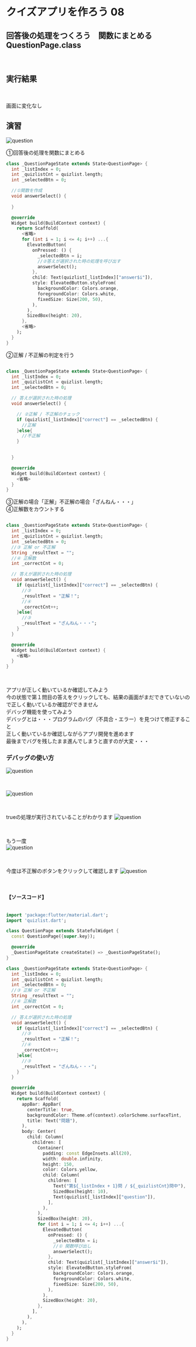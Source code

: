 # **クイズアプリを作ろう 08**

## **回答後の処理をつくろう　関数にまとめる QuestionPage.class**

<br>

## **実行結果**

<br>

<!-- ![question](img/08_question1-1.png) -->
画面に変化なし

## **演習**

![question](img/08_question1-2.png)


①回答後の処理を関数にまとめる

```dart
class _QuestionPageState extends State<QuestionPage> {
  int _listIndex = 0;
  int _quizlistCnt = quizlist.length;
  int _selectedBtn = 0;

  //①関数を作成
  void answerSelect() {
    
  }

  @override
  Widget build(BuildContext context) {
    return Scaffold(
      <省略>
      for (int i = 1; i <= 4; i++) ...{
        ElevatedButton(
          onPressed: () {
            _selectedBtn = i;
            //②答えが選択された時の処理を呼び出す
            answerSelect();
          },
          child: Text(quizlist[_listIndex]["answer$i"]),
          style: ElevatedButton.styleFrom(
            backgroundColor: Colors.orange,
            foregroundColor: Colors.white,
            fixedSize: Size(200, 50),
          ),
        ),
        SizedBox(height: 20),
      },
      <省略>
    );
  }
}

```

②正解 / 不正解の判定を行う


```dart

class _QuestionPageState extends State<QuestionPage> {
  int _listIndex = 0;
  int _quizlistCnt = quizlist.length;
  int _selectedBtn = 0;

  // 答えが選択された時の処理
  void answerSelect() {

    // ②正解 / 不正解のチェック
    if (quizlist[_listIndex]["correct"] == _selectedBtn) {
      //正解
    }else{
      //不正解
    }

    
  }

  @override
  Widget build(BuildContext context) {
    <省略>
  }
}
```
③正解の場合「正解」不正解の場合「ざんねん・・・」  
④正解数をカウントする  

```dart

class _QuestionPageState extends State<QuestionPage> {
  int _listIndex = 0;
  int _quizlistCnt = quizlist.length;
  int _selectedBtn = 0;
  //③ 正解 or 不正解
  String _resultText = "";
  //④ 正解数
  int _correctCnt = 0;

  // 答えが選択された時の処理
  void answerSelect() {
    if (quizlist[_listIndex]["correct"] == _selectedBtn) {
      //③
      _resultText = "正解！";
      //④
      _correctCnt++;
    }else{
      //③
      _resultText = "ざんねん・・・";
    }
  }

  @override
  Widget build(BuildContext context) {
    <省略>
  }
}
```

<br>

アプリが正しく動いているか確認してみよう  
今の状態で第１問目の答えをクリックしても、結果の画面がまだできていないので正しく動いているか確認ができません  
デバッグ機能を使ってみよう  
デバッグとは・・・プログラムのバグ（不具合・エラー）を見つけて修正すること  
正しく動いているか確認しながらアプリ開発を進めます  
最後までバグを残したまま進んでしまうと直すのが大変・・・  

### **デバッグの使い方**

![question](img/08_question1-3.png)

<br>

![question](img/08_question1-4.png)

<br>

trueの処理が実行されていることがわかります
![question](img/08_question1-5.png)

<br>

もう一度  
![question](img/08_question1-6.png)

<br>

今度は不正解のボタンをクリックして確認します
![question](img/08_question1-7.png)

<br>

#### **【ソースコード】**

```dart

import 'package:flutter/material.dart';
import 'quizlist.dart';

class QuestionPage extends StatefulWidget {
  const QuestionPage({super.key});

  @override
  _QuestionPageState createState() => _QuestionPageState();
}

class _QuestionPageState extends State<QuestionPage> {
  int _listIndex = 0;
  int _quizlistCnt = quizlist.length;
  int _selectedBtn = 0;
  //③ 正解 or 不正解
  String _resultText = "";
  //④ 正解数
  int _correctCnt = 0;

  // 答えが選択された時の処理
  void answerSelect() {
    if (quizlist[_listIndex]["correct"] == _selectedBtn) {
      //③
      _resultText = "正解！";
      //④
      _correctCnt++;
    }else{
      //③
      _resultText = "ざんねん・・・";
    }
  }

  @override
  Widget build(BuildContext context) {
    return Scaffold(
      appBar: AppBar(
        centerTitle: true,
        backgroundColor: Theme.of(context).colorScheme.surfaceTint,
        title: Text("問題"),
      ),
      body: Center(
        child: Column(
          children: [
            Container(
              padding: const EdgeInsets.all(20),
              width: double.infinity,
              height: 150,
              color: Colors.yellow,
              child: Column(
                children: [
                  Text("第${_listIndex + 1}問 / ${_quizlistCnt}問中"),
                  SizedBox(height: 10),
                  Text(quizlist[_listIndex]["question"]),
                ],
              ),
            ),
            SizedBox(height: 20),
            for (int i = 1; i <= 4; i++) ...{
              ElevatedButton(
                onPressed: () {
                  _selectedBtn = i;
                  //① 関数呼び出し
                  answerSelect();
                },
                child: Text(quizlist[_listIndex]["answer$i"]),
                style: ElevatedButton.styleFrom(
                  backgroundColor: Colors.orange,
                  foregroundColor: Colors.white,
                  fixedSize: Size(200, 50),
                ),
              ),
              SizedBox(height: 20),
            },
          ],
        ),
      ),
    );
  }
}


```
